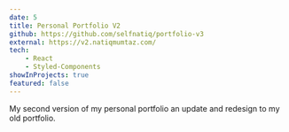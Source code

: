 ```yaml
---
date: 5
title: Personal Portfolio V2
github: https://github.com/selfnatiq/portfolio-v3
external: https://v2.natiqmumtaz.com/
tech:
    - React
    - Styled-Components
showInProjects: true
featured: false
---
```


My second version of my personal portfolio an update and redesign to my old portfolio.
